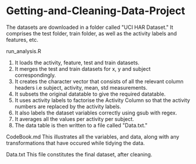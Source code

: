 # Getting-and-Cleaning-Data-Project

The datasets are downloaded in a folder called "UCI HAR Dataset." It comprises the test folder, train folder, as well as the activity labels and features, etc. 

run_analysis.R 
1. It loads the activity, feature, test and train datasets.
2. It merges the test and train datasets for x, y and subject correspondingly.
3. It creates the character vector that consists of all the relevant column headers i.e subject, activity, mean, std measurements.
4. It subsets the original datatable to give the required datatable.
5. It uses activity labels to factorise the Activity Column so that the activity numbers are replaced by the activity labels. 
6. It also labels the dataset variables correctly using gsub with regex. 
7. It averages all the values per activity per subject. 
8. The data table is then written to a file called "Data.txt."

CodeBook.md
This illustrates all the variables, and data, along with any transformations that have occured while tidying the data.


Data.txt
This file constitutes the final dataset, after cleaning.
